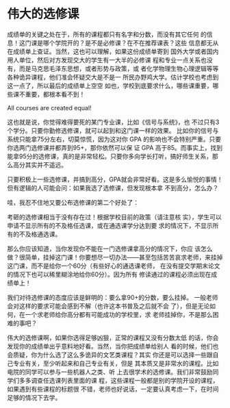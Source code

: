 # 伟大的选修课

成绩单的关键之处在于，所有的课程都只有名字和分数，而没有其它任何  的信息！这门课是哪个学院开的？是不是必修课？在不在推荐课表？这些  信息都无从在成绩单上查证。当然，这也可以理解，如果这份成绩单寄到  国外大学或者国内用人单位，然后对方发现交大的学生有一大半的必修课  程和专业一点关系也没有，而是马克思毛泽东思想，或者形势与政策，或  者化学物理生物心理逻辑等等各种诡异课程，他们准会怀疑交大是不是一  所民办野鸡大学。估计学校也考虑到这一点了，所以最后的成绩单上空空  如也，学校到底要求什么，哪些课重要，哪些课不重要，都根本看不到！

All courses are created equal!

这也就是说，你觉得难得要死的某门专业课，比如《信号与系统》，也  不过只有3个学分。只要你勤修选修课，就可以起到和这门课一样的效果。  比如你的信号与系统只能拿75分左右，切莫惊慌，因为这对你 GPA 的影响也不会特别严重。只要你选两门选修课并都弄到95+，那你依然可以保  证 GPA 高于85。而事实上，找到能拿95分的选修课，真的是非常轻松。只要你多向学长打听，搞好师生关系，那么高分其实并不遥远。

只要积极上一些选修课，并搞到高分，GPA就会非常好看。这是多么愉悦的事情！但有逻辑的人可能会问：如果我选了选修课，但发现根本拿  不到高分，怎么办？

哇，我忍不住地又要公布选修课的第二个好处了：

考砸的选修课相当于没有存在过！根据学校目前的政策（请注意核 实），学生可以申请不显示所有的不及格任选课，或在通选课学分达到要  求的情况下，不显示所有的不及格通选课。

那么你应该知道，当你发现你不能在一门选修课拿高分的情况下，你应  该怎么做？很简单，挂掉这门课！你要想尽一切办法——甚至包括苦苦哀求老师，来挂掉这门课，而不是给你一个60分（有些好心的通选课老师， 在没有提交学期末论文的情况下也可以稀里糊涂地给你60分）。因为所有 修读通过的课程必须出现在成绩单上！

我们对待选修课的态度应该是鲜明的：要么拿90+的分数，要么挂掉。 一般老师会对这样的要求可能会感到不解（也许这本书普及之后就不会  了），但是无论如何，在一个求老师给你高分都有可能成功的学校里，求  老师挂掉你，不是那么困难的事吧？

伟大的选修课啊，如果你选得足够凶狠，正常的课程又没有分数太低  的话，你会发现你的成绩单出乎意料地好看。当然，当你把成绩单给别人  看的时候，他们也会质疑，你为什么选了这么多诡异的文艺类课程？其实  你还是可以选择一些跟自己专业有关，至少听起来和自己专业有关，但是  其本质又是非常水的课程。比如电院的同学可以参与一些机器人之类、听  上去很学术的选修课。我们非常鼓励同学们多多调查任选课列表里面的课  程，这些课程一般都是别的学院开设的课程，如果遇到有些课程的标题很  不错，老师也好说话，一定要认真考虑一下，在时间足够的情况下去学。

